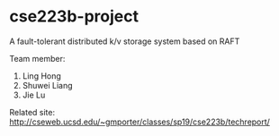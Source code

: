 # cse223b-project
A fault-tolerant distributed k/v storage system based on RAFT

Team member:
1. Ling Hong
2. Shuwei Liang
3. Jie Lu

Related site: http://cseweb.ucsd.edu/~gmporter/classes/sp19/cse223b/techreport/
